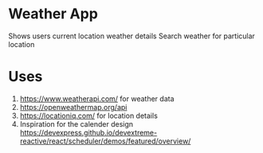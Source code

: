 # Weather App
Shows users current location weather details
Search weather for particular location



# Uses
1. https://www.weatherapi.com/ for weather data
2. https://openweathermap.org/api 
2. https://locationiq.com/ for location details
3. Inspiration for the calender design https://devexpress.github.io/devextreme-reactive/react/scheduler/demos/featured/overview/